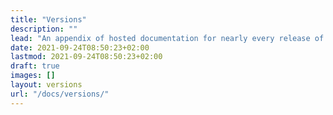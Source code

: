 ```yaml
---
title: "Versions"
description: ""
lead: "An appendix of hosted documentation for nearly every release of IRIS-ADMIN,  v1.1.2"
date: 2021-09-24T08:50:23+02:00
lastmod: 2021-09-24T08:50:23+02:00
draft: true
images: []
layout: versions
url: "/docs/versions/"
---
```

